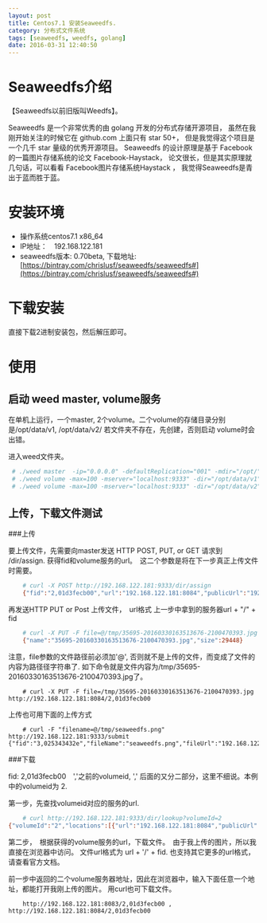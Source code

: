 ```yaml
---
layout: post
title: Centos7.1 安装Seaweedfs.
category: 分布式文件系统
tags: [seaweedfs, weedfs, golang]
date: 2016-03-31 12:40:50
---
```


# Seaweedfs介绍

 【Seaweedfs以前旧版叫Weedfs】。

Seaweedfs 是一个非常优秀的由 golang 开发的分布式存储开源项目， 虽然在我刚开始关注的时候它在 github.com 上面只有 star 50+， 但是我觉得这个项目是一个几千 star 量级的优秀开源项目。 Seaweedfs 的设计原理是基于 Facebook 的一篇图片存储系统的论文 Facebook-Haystack， 论文很长，但是其实原理就几句话，可以看看 Facebook图片存储系统Haystack ， 我觉得Seaweedfs是青出于蓝而胜于蓝。

# 安装环境

* 操作系统centos7.1 x86_64
* IP地址：　192.168.122.181
* seaweedfs版本: 0.70beta, 下载地址: [https://bintray.com/chrislusf/seaweedfs/seaweedfs#](https://bintray.com/chrislusf/seaweedfs/seaweedfs#)



# 下载安装

直接下载2进制安装包，然后解压即可。

# 使用

## 启动 weed master, volume服务

在单机上运行，一个master, 2个volume。二个volume的存储目录分别是/opt/data/v1, /opt/data/v2/ 若文件夹不存在，先创建，否则启动 volume时会出错。

进入weed文件夹。
~~~ bash
 # ./weed master  -ip="0.0.0.0" -defaultReplication="001" -mdir="/opt/" &
 # ./weed volume -max=100 -mserver="localhost:9333" -dir="/opt/data/v1" -port=8083  -ip="192.168.122.181" -dataCenter="dc1" -rack="rack1" &
 # ./weed volume -max=100 -mserver="localhost:9333" -dir="/opt/data/v2" -port=8084  -ip="192.168.122.181" -dataCenter="dc1" -rack="rack1" &
~~~

## 上传，下载文件测试

###上传

要上传文件，先需要向master发送 HTTP POST, PUT, or GET 请求到 /dir/assign.  获得fid和volume服务的url。　这二个参数是将在下一步真正上传文件时需要。
~~~ bash
	# curl -X POST http://192.168.122.181:9333/dir/assign
	{"fid":"2,01d3fecb00","url":"192.168.122.181:8084","publicUrl":"192.168.122.181:8084","count":1}
~~~

再发送HTTP PUT or Post 上传文件，　url格式 上一步中拿到的服务器url + "/" + fid
~~~bash
	# curl -X PUT -F file=@/tmp/35695-20160330163513676-2100470393.jpg http://192.168.122.181:8084/2,01d3fecb00
	{"name":"35695-20160330163513676-2100470393.jpg","size":29448}
~~~
注意，file参数的文件路径前必须加'@', 否则就不是上传的文件，而变成了文件的内容为路径径字符串了. 如下命令就是文件内容为/tmp/35695-20160330163513676-2100470393.jpg了。
~~~
	# curl -X PUT -F file=/tmp/35695-20160330163513676-2100470393.jpg http://192.168.122.181:8084/2,01d3fecb00
~~~

上传也可用下面的上传方式

~~~
	# curl -F "filename=@/tmp/seaweedfs.png" http://192.168.122.181:9333/submit
{"fid":"3,025343432e","fileName":"seaweedfs.png","fileUrl":"192.168.122.181:8084/3,025343432e","size":78638}
~~~

###下载

fid: 2,01d3fecb00　','之前的volumeid, ',' 后面的又分二部分，这里不细说。本例中的volumeid为 2.

第一步，先查找volumeid对应的服务的url. 

~~~ bash
	# curl http://192.168.122.181:9333/dir/lookup?volumeId=2
{"volumeId":"2","locations":[{"url":"192.168.122.181:8084","publicUrl":"192.168.122.181:8084"},{"url":"192.168.122.181:8083","publicUrl":"192.168.122.181:8083"}]}
~~~

第二步，　根据获得的volume服务的url，下载文件。　由于我上传的图片，所以我直接在浏览器中访问。 文件url格式为 url + '/' + fid. 也支持其它更多的url格式，请查看官方文档。 

前一步中返回的二个volume服务器地址，因此在浏览器中，输入下面任意一个地址，都能打开我刚上传的图片。 用curl也可下载文件。
```
    http://192.168.122.181:8083/2,01d3fecb00 , http://192.168.122.181:8084/2,01d3fecb00
```
